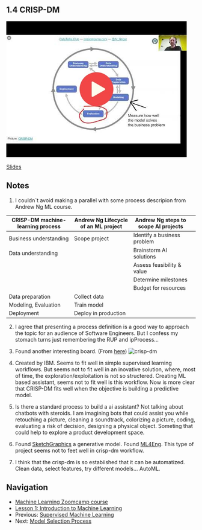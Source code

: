 ## 1.4 CRISP-DM

<a href="https://www.youtube.com/watch?v=dCa3JvmJbr0"><img src="images/thumbnail-1-04.jpg"></a>

[Slides](https://www.slideshare.net/AlexeyGrigorev/ml-zoomcamp-14-crispdm)

## Notes

1. I couldn´t avoid making a parallel with some process descripion from Andrew Ng ML course.

| CRISP-DM machine-learning process | Andrew Ng Lifecycle of an ML project | Andrew Ng steps to scope AI projects |   |
|-----------------------------------|--------------------------------------|--------------------------------------|---|
| Business understanding            | Scope project                        | Identify a business problem          |   |
| Data understanding                |                                      | Brainstorm AI solutions              |   |
|                                   |                                      | Assess feasibility & value           |   |
|                                   |                                      | Determine milestones                 |   |
|                                   |                                      | Budget for resources                 |   |
| Data preparation                  | Collect data                         |                                      |   |
| Modeling, Evaluation              | Train model                          |                                      |   |
| Deployment                        | Deploy in production                 |                                      |   |

2. I agree that presenting a process definition is a good way to approach the topic for an audience of Software Engineers. But I confess my stomach turns just remembering the RUP and ipProcess...

3. Found another interesting board. (From [here](https://blog.grancursosonline.com.br/processo-de-mineracao-de-dados-com-crisp-dm/))
![crisp-dm](https://blog-static.infra.grancursosonline.com.br/wp-content/uploads/2020/11/13011928/tabela.png)

4. Created by IBM. Seems to fit well in simple supervised learning workflows. But seems not to fit well in an inovative solution, where, most of time, the exploration/exploitation is not so structered. Creating ML based assistant, seems not to fit well is this workflow. Now is more clear that CRISP-DM fits well when the objective is building a predictive model.

5. Is there a standard process to build a ai assistant? Not talking about chatbots with steroids. I am imagining bots that could assist you while retouching a picture, cleaning a soundtrack, colorizing a picture, coding, evaluating a risk of decision, designing a physical object. Someting that could help to explore a product development space. 

6. Found [SketchGraphics](https://developer.nvidia.com/blog/ai-helps-predict-and-sketch-computer-aided-design-models/) a generative model. Found [ML4Eng](https://ml4eng.github.io/). This type of project seems not to feet well in crisp-dm workflow.

7. I think that the crisp-dm is so estabiished that it can be automatized. Clean data, select features, try different models... AutoML.


## Navigation

* [Machine Learning Zoomcamp course](../)
* [Lesson 1: Introduction to Machine Learning](./)
* Previous: [Supervised Machine Learning](03-supervised-ml.md)
* Next: [Model Selection Process](05-model-selection.md)